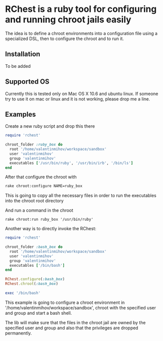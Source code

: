 RChest is a ruby tool for configuring and running chroot jails easily
=====================================================================

The idea is to define a chroot environments into a configuration file using a specialized DSL, then to configure the chroot and to run it.

Installation
------------

To be added

Supported OS
------------

Currently this is tested only on Mac OS X 10.6 and ubuntu linux. If someone try to use it on mac or linux and it is not working, please drop me a line.

Examples
--------

Create a new ruby script and drop this there

```ruby
require 'rchest'
    
chroot_folder :ruby_box do
  root '/home/valentinmihov/workspace/sandbox'
  user 'valentinmihov'
  group 'valentinmihov'
  executables ['/usr/bin/ruby', '/usr/bin/irb', '/bin/ls']
end
```
  
After that configure the chroot with

```bash
rake chroot:configure NAME=ruby_box
```
    
This is going to copy all the necessary files in order to run the executables into the chroot root directory
  
And run a command in the chroot

    rake chroot:run ruby_box '/usr/bin/ruby'
  
Another way is to directly invoke the RChest:

```ruby
require 'rchest'
    
chroot_folder :bash_box do
  root '/home/valentinmihov/workspace/sandbox'
  user 'valentinmihov'
  group 'valentinmihov'
  executables ['/bin/bash']
end
    
RChest.configure(:bash_box)
RChest.chroot(:bash_box)
    
exec '/bin/bash'
```
    
This example is going to configure a chroot environment in '/home/valentinmihov/workspace/sandbox', chroot with the specified user and group and start a bash shell.

The lib will make sure that the files in the chroot jail are owned by the specified user and group and also that the privileges are dropped permanently.
